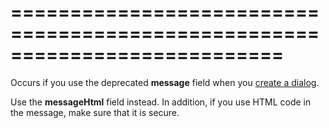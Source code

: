 ===========================================================================
===========================================================================

<!--shortDescription-->
Occurs if you use the deprecated **message** field when you [create a dialog](/Documentation/ApiReference/Common/utils/ui/dialog/Methods/#customoptions).
<!--/shortDescription-->

<!--fullDescription-->
Use the **messageHtml** field instead. In addition, if you use HTML code in the message, make sure that it is secure.
<!--/fullDescription-->